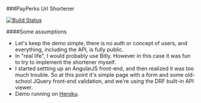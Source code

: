 ###PayPerks Url Shortener

[![Build Status](https://travis-ci.org/gterzian/payperks_demo.svg?branch=master)](https://travis-ci.org/gterzian/payperks_demo)


####Some assumptions
* Let's keep the demo simple, there is no auth or concept of users, and everything, including the API, is fully public.
* In "real life", I would probably use Bitly. However in this case it was fun to try to implement the shortener myself.
* I started settting up an AngularJS front-end, and then realized it was too much trouble. So at this point it's simple page with a form and some old-school JQuery front-end validation, and we're using the DRF built-in API viewer. 
* Demo running on [Heroku](https://powerful-citadel-2869.herokuapp.com/).